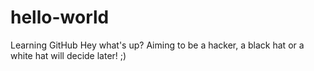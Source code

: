 # hello-world
Learning GitHub
Hey what's up? Aiming to be a hacker, a black hat or a white hat will decide later! ;)
